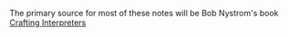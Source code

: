 The primary source for most of these notes will be Bob Nystrom's book [Crafting Interpreters](https://craftinginterpreters.com/)

